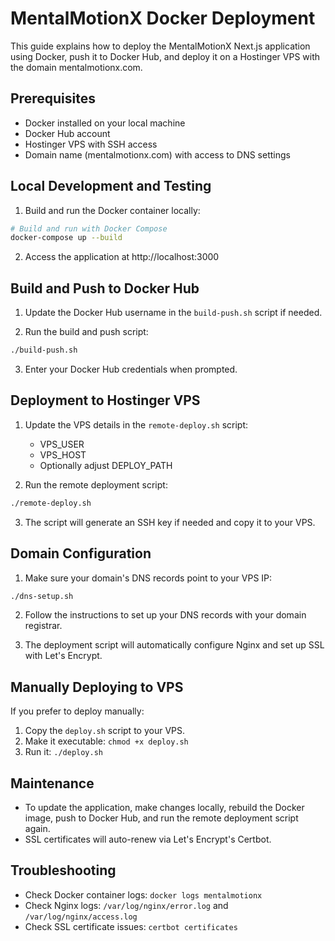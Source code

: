 # MentalMotionX Docker Deployment

This guide explains how to deploy the MentalMotionX Next.js application using Docker, push it to Docker Hub, and deploy it on a Hostinger VPS with the domain mentalmotionx.com.

## Prerequisites

- Docker installed on your local machine
- Docker Hub account
- Hostinger VPS with SSH access
- Domain name (mentalmotionx.com) with access to DNS settings

## Local Development and Testing

1. Build and run the Docker container locally:

```bash
# Build and run with Docker Compose
docker-compose up --build
```

2. Access the application at http://localhost:3000

## Build and Push to Docker Hub

1. Update the Docker Hub username in the `build-push.sh` script if needed.

2. Run the build and push script:

```bash
./build-push.sh
```

3. Enter your Docker Hub credentials when prompted.

## Deployment to Hostinger VPS

1. Update the VPS details in the `remote-deploy.sh` script:
   - VPS_USER
   - VPS_HOST
   - Optionally adjust DEPLOY_PATH

2. Run the remote deployment script:

```bash
./remote-deploy.sh
```

3. The script will generate an SSH key if needed and copy it to your VPS.

## Domain Configuration

1. Make sure your domain's DNS records point to your VPS IP:

```bash
./dns-setup.sh
```

2. Follow the instructions to set up your DNS records with your domain registrar.

3. The deployment script will automatically configure Nginx and set up SSL with Let's Encrypt.

## Manually Deploying to VPS

If you prefer to deploy manually:

1. Copy the `deploy.sh` script to your VPS.
2. Make it executable: `chmod +x deploy.sh`
3. Run it: `./deploy.sh`

## Maintenance

- To update the application, make changes locally, rebuild the Docker image, push to Docker Hub, and run the remote deployment script again.
- SSL certificates will auto-renew via Let's Encrypt's Certbot.

## Troubleshooting

- Check Docker container logs: `docker logs mentalmotionx`
- Check Nginx logs: `/var/log/nginx/error.log` and `/var/log/nginx/access.log`
- Check SSL certificate issues: `certbot certificates`
